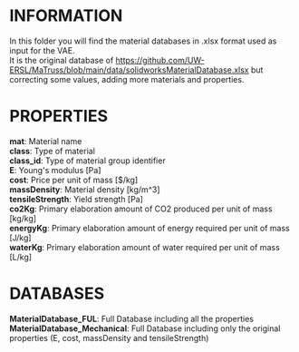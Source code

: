 # INFORMATION
In this folder you will find the material databases in .xlsx format used as input for the VAE.\
It is the original database of https://github.com/UW-ERSL/MaTruss/blob/main/data/solidworksMaterialDatabase.xlsx but correcting some values, adding more materials and properties.

# PROPERTIES
**mat**: Material name\
**class**: Type of material\
**class_id**: Type of material group identifier\
**E**: Young's modulus [Pa]\
**cost**: Price per unit of mass [$/kg]\
**massDensity**: Material density [kg/m^3]\
**tensileStrength**: Yield strength [Pa]\
**co2Kg**: Primary elaboration amount of CO2 produced per unit of mass [kg/kg]\
**energyKg**: Primary elaboration amount of energy required per unit of mass [J/kg]\
**waterKg**: Primary elaboration amount of water required per unit of mass [L/kg]

# DATABASES
**MaterialDatabase_FUL**: Full Database including all the properties
**MaterialDatabase_Mechanical**: Full Database including only the original properties (E, cost, massDensity and tensileStrength)
